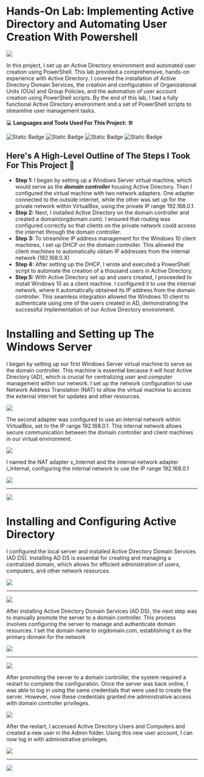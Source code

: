 # Hands-On Lab: Implementing Active Directory and Automating User Creation With Powershell

<img src="https://github.com/bayulus/azuread/blob/main/img/azureadlab.png">

<p>In this project, I set up an Active Directory environment and automated user creation using PowerShell. This lab provided a comprehensive, hands-on experience with Active Directory. I covered the installation of Active Directory Domain Services, the creation and configuration of Organizational Units (OUs) and Group Policies, and the automation of user account creation using PowerShell scripts. By the end of this lab, I had a fully functional Active Directory environment and a set of PowerShell scripts to streamline user management tasks.
</p>

💻 **Languages and Tools Used For This Project:** 🛠️

![Static Badge](https://img.shields.io/badge/WINDOWS%20SERVER-blue?style=flat-square)
![Static Badge](https://img.shields.io/badge/WINDOWS%20POWERSHELL-blue?style=flat-square)
![Static Badge](https://img.shields.io/badge/WINDOWS%2010-blue?style=flat-square)
![Static Badge](https://img.shields.io/badge/VIRTUAL%20BOX-blue?style=flat-square)

<h2>Here's A High-Level Outline of The Steps I Took For This Project 🧱</h2>

  - **Step 1:** I began by setting up a Windows Server virtual machine, which would serve as the **_domain controller_** housing Active Directory. Then I configured the virtual machine with two network adapters. One adapter connected to the outside internet, while the other was set up for the private network within VirtualBox, using the private IP range 192.168.0.1.
  - **Step 2:** Next, I installed Active Directory on the domain controller and created a domain(orgdomain.com). I ensured that routing was configured correctly so that clients on the private network could access the internet through the domain controller.
  - **Step 3:** To streamline IP address management for the Windows 10 client machines, I set up DHCP on the domain controller. This allowed the client machines to automatically obtain IP addresses from the internal network (192.168.0.X)
  - **Step 4:** After setting up the DHCP, I wrote and executed a PowerShell script to automate the creation of a thousand users in Active Directory.
  - **Step 5:** With Active Directory set up and users created, I proceeded to install Windows 10 as a client machine. I configured it to use the internal network, where it automatically obtained its IP address from the domain controller. This seamless integration allowed the Windows 10 client to authenticate using one of the users created in AD, demonstrating the successful implementation of our Active Directory environment.

# Installing and Setting up The Windows Server 
<p>I began by setting up our first Windows Server virtual machine to serve as the domain controller. This machine is essential because it will host Active Directory (AD), which is crucial for centralizing user and computer management within our network. I set up the network configuration to use Network Address Translation (NAT) to allow the virtual machine to access the external internet for updates and other resources.</p>

<img src="https://github.com/bayulus/azuread/blob/main/img/1a.PNG?raw=true" >

<p>The second adapter was configured to use an internal network within VirtualBox, set to the IP range 192.168.0.1. This internal network allows secure communication between the domain controller and client machines in our virtual environment.</p>

<img src="https://github.com/bayulus/azuread/blob/main/img/1b.PNG?raw=true" >

<p>I named the NAT adapter x_Internet and the internal network adapter i_Internal, configuring the internal network to use the IP range 192.168.0.1 </p>

<img src="https://github.com/bayulus/azuread/blob/main/img/4.PNG?raw=true" >

----

<img src="https://github.com/bayulus/azuread/blob/main/img/2.PNG?raw=true" >

# Installing and Configuring Active Directory

<p>I configured the local server and installed Active Directory Domain Services (AD DS). Installing AD DS is essential for creating and managing a centralized domain, which allows for efficient administration of users, computers, and other network resources.</p>

<img src="https://github.com/bayulus/azuread/blob/main/img/3.PNG?raw=true" >

----

<img src="https://github.com/bayulus/azuread/blob/main/img/5.PNG?raw=true" >

<p>After installing Active Directory Domain Services (AD DS), the next step was to manually promote the server to a domain controller. This process involves configuring the server to manage and authenticate domain resources. I set the domain name to orgdomain.com, establishing it as the primary domain for the network</p>

<img src="https://github.com/bayulus/azuread/blob/main/img/6.PNG?raw=true" >

----

<img src="https://github.com/bayulus/azuread/blob/main/img/7.PNG?raw=true" >

<p>After promoting the server to a domain controller, the system required a restart to complete the configuration. Once the server was back online, I was able to log in using the same credentials that were used to create the server. However, now these credentials granted me administrative access with domain controller privileges.</p>

<img src="https://github.com/bayulus/azuread/blob/main/img/8.PNG?raw=true" >

<p>After the restart, I accessed Active Directory Users and Computers and created a new user in the Admin folder. Using this new user account, I can now log in with administrative privileges.</p>

<img src="https://github.com/bayulus/azuread/blob/main/img/9.PNG?raw=true" >

----

<img src="https://github.com/bayulus/azuread/blob/main/img/10.PNG?raw=true" >












